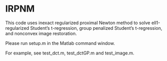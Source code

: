 # IRPNM
This code uses inexact regularized proximal Newton method to solve ell1-regularized Student’s t-regression,
group penalized Student’s t-regression, and nonconvex image restoration.

Please run setup.m in the Matlab command window.

For example, see test_dct.m, test_dctGP.m and test_image.m.
